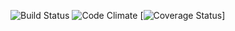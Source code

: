 ![Build Status](https://codeship.com/projects/a67d3c40-2f3f-0134-5cab-5ebc8f268022/status?branch=master)
![Code Climate](https://codeclimate.com/github/jraaaaanger/StandDown.png)
[![Coverage Status](https://coveralls.io/repos/github/jraaaaanger/standdown/badge.svg?branch=master)]
